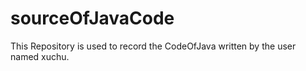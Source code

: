 # sourceOfJavaCode
This Repository is used to record the CodeOfJava written by the user named xuchu.
